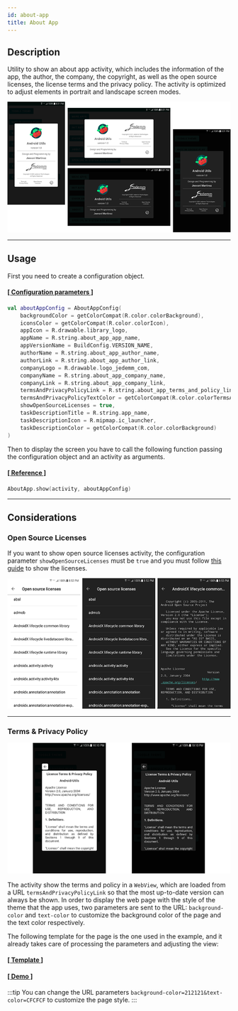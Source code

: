 ```yaml
---
id: about-app
title: About App
---
```


## Description

Utility to show an about app activity, which includes the information of the app, the author, the company, the copyright, as well as the open source 
licenses, the license terms and the privacy policy. The activity is optimized to adjust elements in portrait and landscape screen modes.

![img](../img/about-app/about-app-img1.png)

---

## Usage

First you need to create a configuration object.

#### <a href="../reference/androidutils/com.jeovanimartinez.androidutils.about/-about-app-config/index.html#%5Bcom.jeovanimartinez.androidutils.about%2FAboutAppConfig%2FappIcon%2F%23%2FPointingToDeclaration%2F%5D%2FProperties%2F371564532" target="_blank"><b>[ Configuration parameters  ]</b></a>


```kotlin
val aboutAppConfig = AboutAppConfig(
    backgroundColor = getColorCompat(R.color.colorBackground),
    iconsColor = getColorCompat(R.color.colorIcon),
    appIcon = R.drawable.library_logo,
    appName = R.string.about_app_app_name,
    appVersionName = BuildConfig.VERSION_NAME,
    authorName = R.string.about_app_author_name,
    authorLink = R.string.about_app_author_link,
    companyLogo = R.drawable.logo_jedemm_com,
    companyName = R.string.about_app_company_name,
    companyLink = R.string.about_app_company_link,
    termsAndPrivacyPolicyLink = R.string.about_app_terms_and_policy_link,
    termsAndPrivacyPolicyTextColor = getColorCompat(R.color.colorTermsAndPrivacyPolicyText),
    showOpenSourceLicenses = true,
    taskDescriptionTitle = R.string.app_name,
    taskDescriptionIcon = R.mipmap.ic_launcher,
    taskDescriptionColor = getColorCompat(R.color.colorBackground)
)
```

Then to display the screen you have to call the following function passing the configuration object and an activity as arguments.

#### <a href="../reference/androidutils/com.jeovanimartinez.androidutils.about/-about-app/index.html" target="_blank"><b>[ Reference ]</b></a>

```kotlin
AboutApp.show(activity, aboutAppConfig)
```

---

## Considerations

### Open Source Licenses

If you want to show open source licenses activity, the configuration parameter `showOpenSourceLicenses` must be `true` and you must follow 
[this guide](https://developers.google.com/android/guides/opensource) to show the licenses.

![img](../img/about-app/about-app-img2.png)

---

### Terms & Privacy Policy

![img](../img/about-app/about-app-img3.png)

The activity show the terms and policy in a `WebView`, which are loaded from a URL `termsAndPrivacyPolicyLink` so that the most up-to-date version can 
always be shown. In order to display the web page with the style of the theme that the app uses, two parameters are sent to the URL: `background-color` 
and `text-color` to customize the background color of the page and the text color respectively.

The following template for the page is the one used in the example, and it already takes care of processing the parameters and adjusting the view:

#### <a href="https://github.com/JeovaniMartinez/Android-Utils/tree/master/resources/terms-and-privacy-policy" target="_blank"><b>[ Template ]</b></a>
#### <a href="https://jedemm.com/android-utils/terms-and-policy/license.html?background-color=212121&text-color=CFCFCF" target="_blank"><b>[ Demo ]</b></a>

:::tip
You can change the URL parameters `background-color=212121&text-color=CFCFCF` to customize the page style.
:::
